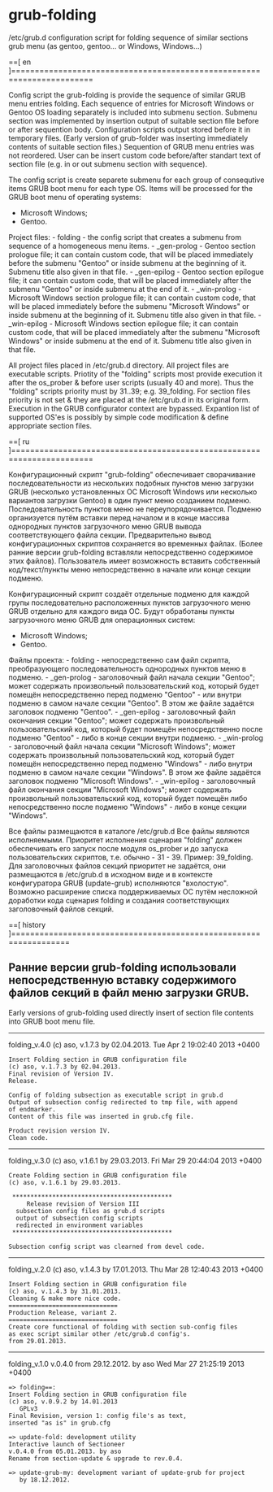 grub-folding
============

/etc/grub.d configuration script for folding sequence of similar sections grub menu (as gentoo, gentoo... or Windows, Windows...)

==[ en ]=======================================================================

Config script the grub-folding is provide the sequence of similar GRUB menu entries folding.
Each sequence of entries for Microsoft Windows or Gentoo OS loading separately
is included into submenu section.
Submenu section was implemented by insertion output of suitable section file
before or after sequention body. Configuration scripts output stored before it
in temporary files. (Early version of grub-folder was inserting
immediately contents of suitable section files.)
Sequention of GRUB menu entries was not reordered.
User can be insert custom code before/after standart text of section file
(e.g. in or out submenu section with sequence).

The config script is create separete submenu for each group of consequtive
items GRUB boot menu for each type OS.
Items will be processed for the GRUB boot menu of operating systems:
 - Microsoft Windows;
 - Gentoo.

Project files:
    - folding - the config script that creates a submenu from sequence of a homogeneous
                  menu items.
    - _gen-prolog  - Gentoo section prologue file; it can contain custom code,
		      that will be placed immediately before the submenu "Gentoo"
		      or inside submenu at the beginning of it.
		      Submenu title also given in that file.
    - _gen-epilog  - Gentoo section epilogue file; it can contain custom code,
		      that will be placed immediately after the submenu "Gentoo"
		      or inside submenu at the end of it.
    - _win-prolog  - Microsoft Windows section prologue file; it can contain custom code,
		      that will be placed immediately before the submenu "Microsoft Windows"
		      or inside submenu at the beginning of it.
		      Submenu title also given in that file.
    - _win-epilog  - Microsoft Windows section epilogue file; it can contain custom code,
		      that will be placed immediately after the submenu "Microsoft Windows"
		      or inside submenu at the end of it.
		      Submenu title also given in that file.

All project files placed in /etc/grub.d directory.
All project files are executable scripts.
Priotity of the "folding" scripts most provide execution it after the os_prober
 & before user scripts (usually 40 and more).
Thus the "folding" scripts priority must by 31..39; e.g. 39_folding.
For section files priority is not set & they are placed at the /etc/grub.d
in its original form. Execution in the GRUB configurator context are bypassed.
Expantion list of supported OS'es is possibly by simple code modification &
define appropriate section files.

==[ ru ]=======================================================================

Конфигурационный скрипт "grub-folding" обеспечивает сворачивание последовательности
из нескольких подобных пунктов меню загрузки GRUB (несколько установленных ОС
Microsoft Windows или несколько вариантов загрузки Gentoo) в один пункт меню
созданием подменю.
Последовательность пунктов меню не переупорядочивается.
Подменю организуется путём вставки перед началом и в конце массива однородных пунктов
загрузочного меню GRUB вывода соответствующего файла секции.
Предварительно вывод конфигурационных скриптов сохраняется во временных файлах.
(Более ранние версии grub-folding вставляли непосредственно содержимое этих файлов).
Пользователь имеет возможность вставить собственный код/текст/пункты меню
непосредственно в начале или конце секции подменю.

Конфигурационный скрипт создаёт отдельные подменю для каждой групы последовательно
расположенных пунктов загрузочного меню GRUB отдельно для каждого вида ОС.
Будут обработаны пункты загрузочного меню GRUB для операционных систем: 
 - Microsoft Windows;
 - Gentoo.

Файлы проекта:
    - folding - непосредственно сам файл скрипта, преобразующего последовательность
                однородных пунктов меню в подменю.
    - _gen-prolog  - заголовочный файл начала секции "Gentoo"; может содержать
                     произвольный пользовательский код, который будет помещён
		     непосредственно перед подменю "Gentoo" - или внутри подменю
		     в самом начале секции "Gentoo".
		     В этом же файле задаётся заголовок подменю "Gentoo".
    - _gen-epilog  - заголовочный файл окончания секции "Gentoo"; может содержать
                     произвольный пользовательский код, который будет помещён
		     непосредственно после подменю "Gentoo" - либо в конце секции
		     внутри подменю.
    - _win-prolog  - заголовочный файл начала секции "Microsoft Windows"; может
                     содержать произвольный пользовательский код, который будет
		     помещён непосредственно перед подменю "Windows" - либо внутри подменю
		     в самом начале секции "Windows".
		     В этом же файле задаётся заголовок подменю "Microsoft Windows".
    - _win-epilog  - заголовочный файл окончания секции "Microsoft Windows"; может
                     содержать произвольный пользовательский код, который будет
		     помещён либо непосредственно после подменю "Windows" - либо
		     в конце секции "Windows".

Все файлы размещаются в каталоге /etc/grub.d
Все файлы являются исполняемыми.
Приоритет исполнения сценария "folding" должен обеспечивать его запуск
после модуля os_prober и до запуска пользовательских скриптов,
т.е. обычно - 31 - 39. Пример: 39_folding.
Для заголовочных файлов секций приоритет не задаётся, они размещаются в
/etc/grub.d в исходном виде и в контексте конфигуратора GRUB (update-grub)
исполняются "вхолостую".
Возможно расширение списка поддерживаемых ОС путём несложной доработки кода
сценария folding и создания соответствующих заголовочный файлов секций.

==[ history ]==================================================================

Ранние версии grub-folding использовали непосредственную вставку содержимого файлов секций
в файл меню загрузки GRUB.
------------------------------------
Early versions of grub-folding used directly insert of section file contents into
GRUB boot menu file.

-------------------------------------------------------------------------------
folding_v.4.0
(c) aso, v.1.7.3 by 02.04.2013.	
Tue Apr 2 19:02:40 2013 +0400

    Insert Folding section in GRUB configuration file
    (c) aso, v.1.7.3 by 02.04.2013.
    Final revision of Version IV.
    Release.

    Config of folding subsection as executable script in grub.d
    Output of subsection config redirected to tmp file, with append
    of endmarker.
    Content of this file was inserted in grub.cfg file.

    Product revision version IV.
    Clean code.

-------------------------------------------------------------------------------
folding_v.3.0
(c) aso, v.1.6.1 by 29.03.2013.
Fri Mar 29 20:44:04 2013 +0400

    Create Folding section in GRUB configuration file
    (c) aso, v.1.6.1 by 29.03.2013.

     ********************************************
         Release revision of Version III
      subsection config files as grub.d scripts
      output of subsection config scripts
      redirected in environment variables
     ********************************************

    Subsection config script was clearned from devel code.

-------------------------------------------------------------------------------
folding_v.2.0
(c) aso, v.1.4.3 by 17.01.2013.
Thu Mar 28 12:40:43 2013 +0400

    Insert Folding section in GRUB configuration file
    (c) aso, v.1.4.3 by 31.01.2013.
    Cleaning & make more nice code.
    ==============================
    Production Release, variant 2.
    ==============================
    Create core functional of folding with section sub-config files
    as exec script similar other /etc/grub.d config's.
    from 29.01.2013.

-------------------------------------------------------------------------------
folding_v.1.0
v.0.4.0 from 29.12.2012. by aso
Wed Mar 27 21:25:19 2013 +0400

    => folding==:
    Insert Folding section in GRUB configuration file
    (c) aso, v.0.9.2 by 14.01.2013
       GPLv3
    Final Revision, version 1: config file's as text,
    inserted "as is" in grub.cfg

    => update-fold: development utility
    Interactive launch of Sectioneer
    v.0.4.0 from 05.01.2013. by aso
    Rename from section-update & upgrade to rev.0.4.

    => update-grub-my: development variant of update-grub for project
       by 18.12.2012.
